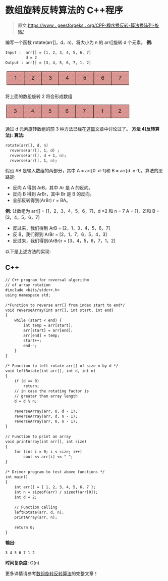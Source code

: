 # 数组旋转反转算法的 C++程序

> 原文:[https://www . geesforgeks . org/CPP-程序换反转-算法换阵列-旋转/](https://www.geeksforgeeks.org/cpp-program-for-reversal-algorithm-for-array-rotation/)

编写一个函数 rotate(arr[]，d，n)，将大小为 n 的 arr[]旋转 d 个元素。
**例:**

```
Input :  arr[] = [1, 2, 3, 4, 5, 6, 7]
         d = 2
Output : arr[] = [3, 4, 5, 6, 7, 1, 2] 
```

![Array](img/ba17844d7fa31a1b00169a41fc3bc3d3.png)

将上面的数组旋转 2 将会形成数组

![ArrayRotation1](img/a0ca29059e52fd48e525698f91766984.png)

通过 d 元素旋转数组的前 3 种方法已经在[这篇](https://www.geeksforgeeks.org/array-rotation/)文章中讨论过了。
**方法 4(反转算法):**
**算法:**

```
rotate(arr[], d, n)
  reverse(arr[], 1, d) ;
  reverse(arr[], d + 1, n);
  reverse(arr[], 1, n);
```

假设 AB 是输入数组的两部分，其中 A = arr[0..d-1]和 B = arr[d..n-1]。算法的思路是:

*   反向 A 得到 ArB，其中 Ar 是 A 的反向。
*   反向 B 得到 ArBr，其中 Br 是 B 的反向。
*   全部反转得到(ArBr) r = BA。

**例:**
让数组为 arr[] = [1，2，3，4，5，6，7]，d =2 和 n = 7
A = [1，2]和 B = [3，4，5，6，7]

*   反过来，我们得到 ArB = [2，1，3，4，5，6，7]
*   反 B，我们得到 ArBr = [2，1，7，6，5，4，3]
*   反过来，我们得到(ArBr)r = [3，4，5，6，7，1，2]

以下是上述方法的实现:

## C++

```
// C++ program for reversal algorithm
// of array rotation
#include <bits/stdc++.h>
using namespace std;

/*Function to reverse arr[] from index start to end*/
void reverseArray(int arr[], int start, int end)
{
    while (start < end) {
        int temp = arr[start];
        arr[start] = arr[end];
        arr[end] = temp;
        start++;
        end--;
    }
}

/* Function to left rotate arr[] of size n by d */
void leftRotate(int arr[], int d, int n)
{
    if (d == 0)
        return;
    // in case the rotating factor is
    // greater than array length
    d = d % n;

    reverseArray(arr, 0, d - 1);
    reverseArray(arr, d, n - 1);
    reverseArray(arr, 0, n - 1);
}

// Function to print an array
void printArray(int arr[], int size)
{
    for (int i = 0; i < size; i++)
        cout << arr[i] << " ";
}

/* Driver program to test above functions */
int main()
{
    int arr[] = { 1, 2, 3, 4, 5, 6, 7 };
    int n = sizeof(arr) / sizeof(arr[0]);
    int d = 2;

    // Function calling
    leftRotate(arr, d, n);
    printArray(arr, n);

    return 0;
}
```

**输出:**

```
3 4 5 6 7 1 2
```

**时间复杂度:** O(n)

更多详情请参考[数组旋转反转算法](https://www.geeksforgeeks.org/program-for-array-rotation-continued-reversal-algorithm/)的完整文章！